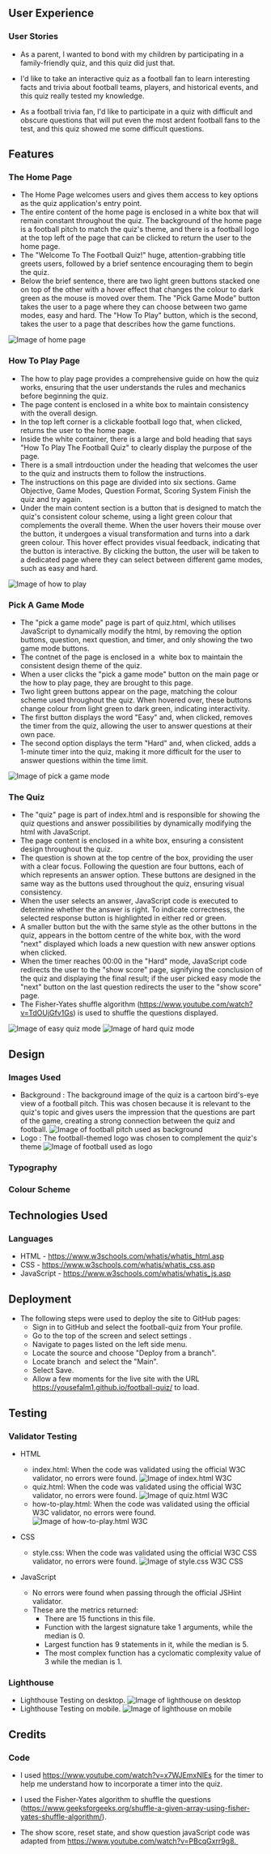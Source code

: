 ## User Experience
### User Stories
* As a parent, I wanted to bond with my children by participating in a family-friendly quiz, and this quiz did just that.

* I'd like to take an interactive quiz as a football fan to learn interesting facts and trivia about football teams, players, and historical events, and this quiz really tested my knowledge.

* As a football trivia fan, I'd like to participate in a quiz with difficult and obscure questions that will put even the most ardent football fans to the test, and this quiz showed me some difficult questions.
## Features

### The Home Page 

* The Home Page welcomes users and gives them access to key options as the quiz application's entry point.
* The entire content of the home page is enclosed in a white box that will remain constant throughout the quiz. The background of the home page is a football pitch to match the quiz's theme, and there is a football logo at the top left of the page that can be clicked to return the user to the home page.
* The "Welcome To The Football Quiz!" huge, attention-grabbing title greets users, followed by a brief sentence encouraging them to begin the quiz.
* Below the brief sentence, there are two light green buttons stacked one on top of the other with a hover effect that changes the colour to dark green as the mouse is moved over them. The "Pick Game Mode" button takes the user to a page where they can choose between two game modes, easy and hard. The "How To Play" button, which is the second, takes the user to a page that describes how the game functions.

![Image of home page](/documentation/home-page.jpg)

### How To Play Page

* The how to play page provides a comprehensive guide on how the quiz works, ensuring that the user understands the rules and mechanics before beginning the quiz.
* The page content is enclosed in a white box to maintain consistency with the overall design. 
* In the top left corner is a clickable football logo that, when clicked, returns the user to the home page.
* Inside the white container, there is a large and bold heading that says "How To Play The Football Quiz" to clearly display the purpose of the page. 
* There is a small intrdouction under the heading that welcomes the user to the quiz and instructs them to follow the instructions.
* The instructions on this page are divided into six sections. Game Objective, Game Modes, Question Format, Scoring System Finish the quiz and try again.
* Under the main content section is a button that is designed to match the quiz's consistent colour scheme, using a light green colour that complements the overall theme. When the user hovers their mouse over the button, it undergoes a visual transformation and turns into a dark green colour. This hover effect provides visual feedback, indicating that the button is interactive. By clicking the button, the user will be taken to a dedicated page where they can select between different game modes, such as easy and hard.

![Image of how to play](/documentation/how-to-play.jpg)

### Pick A Game Mode  
* The "pick a game mode" page is part of quiz.html, which utilises JavaScript to dynamically modify the html, by removing the option buttons, question, next question, and timer, and only showing the two game mode buttons.
* The contnet of the page is enclosed in a  white box to maintain the consistent design theme of the quiz.
* When a user clicks the "pick a game mode" button on the main page or the how to play page, they are brought to this page.
* Two light green buttons appear on the page, matching the colour scheme used throughout the quiz. When hovered over, these buttons change colour from light green to dark green, indicating interactivity.
* The first button displays the word "Easy" and, when clicked, removes the timer from the quiz, allowing the user to answer questions at their own pace. 
* The second option displays the term "Hard" and, when clicked, adds a 1-minute timer into the quiz, making it more difficult for the user to answer questions within the time limit.

![Image of pick a game mode](/documentation/game-mode.jpg)

### The Quiz


* The "quiz" page is part of index.html and is responsible for showing the quiz questions and answer possibilities by dynamically modifying the html with JavaScript.
* The page content is enclosed in a white box, ensuring a consistent design throughout the quiz.
* The question is shown at the top centre of the box, providing the user with a clear focus. Following the question are four buttons, each of which represents an answer option. These buttons are designed in the same way as the buttons used throughout the quiz, ensuring visual consistency.
* When the user selects an answer, JavaScript code is executed to determine whether the answer is right. To indicate correctness, the selected response button is highlighted in either red or green.
* A smaller button but the with the same style as the other buttons in the quiz, appears in the bottom centre of the white box, with the word "next" displayed which loads a new question with new answer options when clicked.
* When the timer reaches 00:00 in the "Hard" mode, JavaScript code redirects the user to the "show score" page, signifying the conclusion of the quiz and displaying the final result; if the user picked easy mode the "next" button on the last question redirects the user to the "show score" page.
* The Fisher-Yates shuffle algorithm (https://www.youtube.com/watch?v=TdOUjGfv1Gs) is used to shuffle the questions displayed.

![Image of easy quiz mode](/documentation/easy-quiz.jpg)
![Image of hard quiz mode](/documentation/hard-quiz.jpg)


## Design
### Images Used
* Background : The background image of the quiz is a cartoon bird's-eye view of a football pitch. This was chosen because it is relevant to the quiz's topic and gives users the impression that the questions are part of the game, creating a strong connection between the quiz and football.
![Image of football pitch used as background](/assets/images/football-pitch.jpg) 
* Logo : The football-themed logo was chosen to complement the quiz's theme 
![Image of football used as logo](/assets/images/logo.png) 


### Typography
### Colour Scheme

## Technologies Used
### Languages
* HTML - https://www.w3schools.com/whatis/whatis_html.asp
* CSS - https://www.w3schools.com/whatis/whatis_css.asp
* JavaScript - https://www.w3schools.com/whatis/whatis_js.asp

## Deployment
* The following steps were used to deploy the site to GitHub pages:
    * Sign in to GitHub and select the football-quiz from Your profile.
    * Go to the top of the screen and select settings .
    * Navigate to pages listed on the left side menu.
    * Locate the source and choose "Deploy from a branch".
    * Locate branch  and select the "Main".
    * Select Save.
    * Allow a few moments for the live site with the URL https://yousefalm1.github.io/football-quiz/ to load.


## Testing
### Validator Testing
* HTML
    * index.html: When the code was validated using the official W3C validator, no errors were found.
    ![Image of index.html W3C](/documentation/index-w3c.jpg)
    * quiz.html: When the code was validated using the official W3C validator, no errors were found.
    ![Image of quiz.html W3C](/documentation/quiz-w3c.jpg)
    * how-to-play.html: When the code was validated using the official W3C validator, no errors were found.
    ![Image of how-to-play.html W3C](/documentation/how-to-play-w3c.jpg)

* CSS
    * style.css: When the code was validated using the official W3C CSS validator, no errors were found.
    ![Image of style.css W3C CSS](/documentation/style-w3c.jpg)

* JavaScript
    * No errors were found when passing through the official JSHint validator.
    * These are the metrics returned:
        * There are 15 functions in this file.
        * Function with the largest signature take 1 arguments, while the median is 0.
        * Largest function has 9 statements in it, while the median is 5.
        * The most complex function has a cyclomatic complexity value of 3 while the median is 1.


### Lighthouse
* Lighthouse Testing on desktop.
    ![Image of lighthouse on desktop](/documentation/lighthouse-desktop.png)
* Lighthouse Testing on mobile.
    ![Image of lighthouse on mobile](/documentation/lighthouse-mobile.png)



## Credits
### Code
* I used https://www.youtube.com/watch?v=x7WJEmxNlEs for the timer to help me understand how to incorporate a timer into the quiz.

* I used the Fisher-Yates algorithm to shuffle the questions (https://www.geeksforgeeks.org/shuffle-a-given-array-using-fisher-yates-shuffle-algorithm/). 


* The show score, reset state, and show question javaScript code was adapted from https://www.youtube.com/watch?v=PBcqGxrr9g8. 














